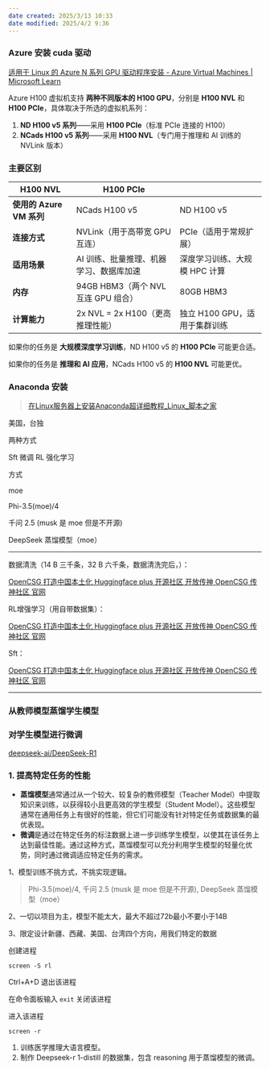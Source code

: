 ```yaml
---
date created: 2025/3/13 10:33
date modified: 2025/4/2 9:36
---
```

### Azure 安装 cuda 驱动

[适用于 Linux 的 Azure N 系列 GPU 驱动程序安装 - Azure Virtual Machines | Microsoft Learn](https://learn.microsoft.com/zh-cn/azure/virtual-machines/linux/n-series-driver-setup#ubuntu)

Azure H100 虚拟机支持 **两种不同版本的 H100 GPU**，分别是 **H100 NVL** 和 **H100 PCIe**，具体取决于所选的虚拟机系列：

1. **ND H100 v5 系列**——采用 **H100 PCIe**（标准 PCIe 连接的 H100）
2. **NCads H100 v5 系列**——采用 **H100 NVL**（专门用于推理和 AI 训练的 NVLink 版本）

### **主要区别**

| **H100 NVL**        | **H100 PCIe**               |                     |
| ------------------- | --------------------------- | ------------------- |
| **使用的 Azure VM 系列** | NCads H100 v5               | ND H100 v5          |
| **连接方式**            | NVLink（用于高带宽 GPU 互连）        | PCIe（适用于常规扩展）       |
| **适用场景**            | AI 训练、批量推理、机器学习、数据库加速       | 深度学习训练、大规模 HPC 计算   |
| **内存**              | 94GB HBM3（两个 NVL 互连 GPU 组合） | 80GB HBM3           |
| **计算能力**            | 2x NVL = 2x H100（更高推理性能）    | 独立 H100 GPU，适用于集群训练 |

如果你的任务是 **大规模深度学习训练**，ND H100 v5 的 **H100 PCIe** 可能更合适。

如果你的任务是 **推理和 AI 应用**，NCads H100 v5 的 **H100 NVL** 可能更优。

### Anaconda 安装

> [在Linux服务器上安装Anaconda超详细教程_Linux_脚本之家](https://www.jb51.net/server/336729ihf.htm)

美国，台独

两种方式

Sft 微调 RL 强化学习

方式

moe

Phi-3.5(moe)/4

千问 2.5 (musk 是 moe 但是不开源)

DeepSeek 蒸馏模型（moe）

---

数据清洗（14 B 三千条，32 B 六千条，数据清洗完后，）：

[OpenCSG 打造中国本土化 Huggingface plus 开源社区 开放传神 OpenCSG 传神社区 官网](http://192.168.0.9/codes/xiaohei/xunlianall/blob/main/yuliaotiqu/fkchuli.py)

RL增强学习（用自带数据集）：

[OpenCSG 打造中国本土化 Huggingface plus 开源社区 开放传神 OpenCSG 传神社区 官网](http://192.168.0.9/codes/xiaohei/xunlianall/blob/main/rl/gtirl.py)

Sft：

[OpenCSG 打造中国本土化 Huggingface plus 开源社区 开放传神 OpenCSG 传神社区 官网](http://192.168.0.9/codes/xiaohei/xunlianall/files/main/sft)

---

### 从教师模型蒸馏学生模型

### 对学生模型进行微调

[deepseek-ai/DeepSeek-R1](https://github.com/deepseek-ai/DeepSeek-R1?tab=readme-ov-file)

### 1. **提高特定任务的性能**

- **蒸馏模型**通常通过从一个较大、较复杂的教师模型（Teacher Model）中提取知识来训练，以获得较小且更高效的学生模型（Student Model）。这些模型通常在通用任务上有很好的性能，但它们可能没有针对特定任务或数据集的最优表现。
- **微调**是通过在特定任务的标注数据上进一步训练学生模型，以使其在该任务上达到最佳性能。通过这种方式，蒸馏模型可以充分利用学生模型的轻量化优势，同时通过微调适应特定任务的需求。

1、模型训练不挑方式，不挑实现逻辑。

> Phi-3.5(moe)/4, 千问 2.5 (musk 是 moe 但是不开源), DeepSeek 蒸馏模型（moe）

2、一切以项目为主，模型不能太大，最大不超过72b最小不要小于14B

3、限定设计新疆、西藏、美国、台湾四个方向，用我们特定的数据

创建进程

```shell
screen -S rl
```

Ctrl+A+D 退出该进程

在命令面板输入 `exit` 关闭该进程

进入该进程

```shell
screen -r
```

1. 训练医学推理大语言模型。
2. 制作 Deepseek-r 1-distill 的数据集，包含 reasoning 用于蒸馏模型的微调。
